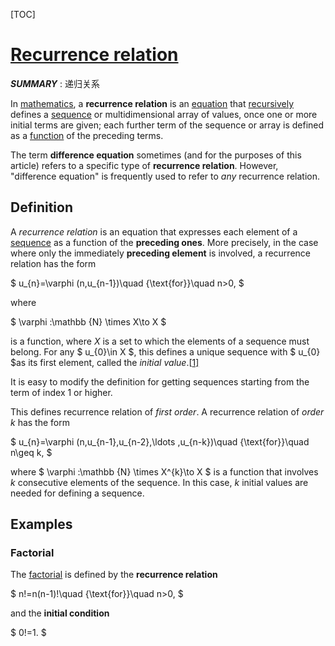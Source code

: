 [TOC]



# [Recurrence relation](https://en.wikipedia.org/wiki/Recurrence_relation)

***SUMMARY*** : 递归关系

In [mathematics](https://en.wikipedia.org/wiki/Mathematics), a **recurrence relation** is an [equation](https://en.wikipedia.org/wiki/Equation) that [recursively](https://en.wikipedia.org/wiki/Recursion) defines a [sequence](https://en.wikipedia.org/wiki/Sequence) or multidimensional array of values, once one or more initial terms are given; each further term of the sequence or array is defined as a [function](https://en.wikipedia.org/wiki/Function_(mathematics)) of the preceding terms.



The term **difference equation** sometimes (and for the purposes of this article) refers to a specific type of **recurrence relation**. However, "difference equation" is frequently used to refer to *any* recurrence relation.



## Definition

A *recurrence relation* is an equation that expresses each element of a [sequence](https://en.wikipedia.org/wiki/Sequence) as a function of the **preceding ones**. More precisely, in the case where only the immediately **preceding element** is involved, a recurrence relation has the form

$ u_{n}=\varphi (n,u_{n-1})\quad {\text{for}}\quad n>0, $

where

$ \varphi :\mathbb {N} \times X\to X $

is a function, where *X* is a set to which the elements of a sequence must belong. For any $ u_{0}\in X $, this defines a unique sequence with $ u_{0} $as its first element, called the *initial value*.[[1\]](https://en.wikipedia.org/wiki/Recurrence_relation#cite_note-1)

It is easy to modify the definition for getting sequences starting from the term of index 1 or higher.

This defines recurrence relation of *first order*. A recurrence relation of *order* *k* has the form

$ u_{n}=\varphi (n,u_{n-1},u_{n-2},\ldots ,u_{n-k})\quad {\text{for}}\quad n\geq k, $

where $ \varphi :\mathbb {N} \times X^{k}\to X $ is a function that involves *k* consecutive elements of the sequence. In this case, *k* initial values are needed for defining a sequence.



## Examples

### Factorial

The [factorial](https://en.wikipedia.org/wiki/Factorial) is defined by the **recurrence relation**

$ n!=n(n-1)!\quad {\text{for}}\quad n>0, $

and the **initial condition**

$ 0!=1. $